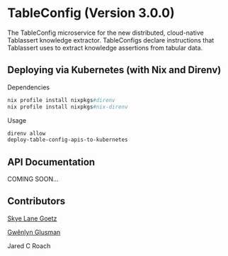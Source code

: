 # TableConfig (Version 3.0.0)

The TableConfig microservice for the new distributed, cloud-native Tablassert knowledge extractor. TableConfigs declare instructions that Tablassert uses to extract knowledge assertions from tabular data.

## Deploying via Kubernetes (with Nix and Direnv)

Dependencies
```nix
nix profile install nixpkgs#direnv
nix profile install nixpkgs#nix-direnv
```

Usage
```bash
direnv allow
deploy-table-config-apis-to-kubernetes
```

## API Documentation

COMING SOON...

## Contributors

[Skye Lane Goetz](mailto:sgoetz@isbscience.org)

[Gwênlyn Glusman](mailto:gglusman@isbscience.org)

Jared C Roach